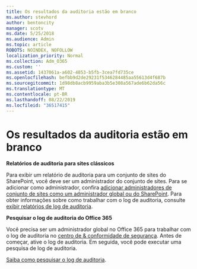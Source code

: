 ```yaml
---
title: Os resultados da auditoria estão em branco
ms.author: stevhord
author: bentoncity
manager: scotv
ms.date: 5/25/2018
ms.audience: Admin
ms.topic: article
ROBOTS: NOINDEX, NOFOLLOW
localization_priority: Normal
ms.collection: Adm_O365
ms.custom: ''
ms.assetid: 1437061a-a602-4853-b5fb-3cea7fd735ce
ms.openlocfilehash: befbb9d2de29231f5346284485aa55613d4f687b
ms.sourcegitcommit: 1d98db8acb9959aba3b5e308a567ade6b62da56c
ms.translationtype: MT
ms.contentlocale: pt-BR
ms.lasthandoff: 08/22/2019
ms.locfileid: "36517415"
---
```

# <a name="auditing-results-are-blank"></a>Os resultados da auditoria estão em branco

 **Relatórios de auditoria para sites clássicos**
  
Para exibir um relatório de auditoria para um conjunto de sites do SharePoint, você deve ser um administrador do conjunto de sites. Para se adicionar como administrador, confira [adicionar administradores de conjunto de sites como um administrador global ou do SharePoint](https://go.microsoft.com/fwlink/?linkid=869390). Para obter informações sobre como trabalhar com o log de auditoria, consulte [exibir relatórios de log de auditoria](https://go.microsoft.com/fwlink/?linkid=395237). 
  
 **Pesquisar o log de auditoria do Office 365**
  
Você precisa ser um administrador global no Office 365 para trabalhar com o log de auditoria no [centro de &amp; conformidade de segurança](https://protection.office.com). Antes de começar, ative o log de auditoria. Em seguida, você pode executar uma pesquisa de log de auditoria. 
  
[Saiba como pesquisar o log de auditoria](https://go.microsoft.com/fwlink/?linkid=708432).
  

